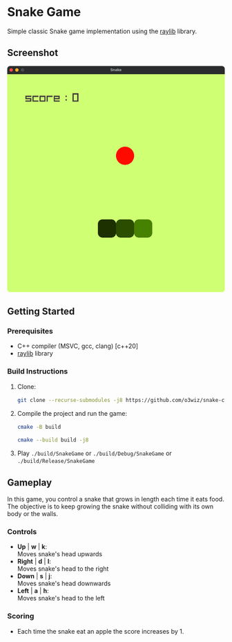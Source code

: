 # Snake Game

Simple classic Snake game implementation  using the [raylib](https://www.raylib.com/) library.

## Screenshot
![Screenshot 2024-06-16 201116](./screenshot-example.png)


## Getting Started

### Prerequisites

- C++ compiler (MSVC, gcc, clang) [c++20]
- [raylib](https://www.raylib.com/) library

### Build Instructions

1. Clone:

   ```sh
   git clone --recurse-submodules -j8 https://github.com/o3wiz/snake-cpp.git
   ```
2. Compile the project and run the game:

   ```sh
   cmake -B build
   ```
   ```sh
   cmake --build build -j8
   ```
3. Play `./build/SnakeGame` or `./build/Debug/SnakeGame` or `./build/Release/SnakeGame`

## Gameplay

In this game, you control a snake that grows in length each time it eats food. The objective is to keep growing the snake without colliding with its own body or the walls.

### Controls

- **Up**    | **w** | **k**: \
    Moves snake's head upwards
- **Right** | **d** | **l**: \
    Moves snake's head to the right
- **Down**  | **s** | **j**: \
    Moves snake's head downwards
- **Left**  | **a** | **h**: \
    Moves snake's head to the left

### Scoring

- Each time the snake eat an apple the score increases by 1.

